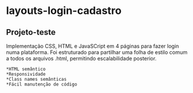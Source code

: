 # layouts-login-cadastro

## Projeto-teste

Implementação CSS, HTML e JavaSCript em 4 páginas para fazer login numa plataforma.
Foi estruturado para partilhar uma folha de estilo comum a todos os arquivos .html, permitindo escalabilidade posterior.

    *HTML semântico
    *Responsividade
    *Class names semânticas
    *Fácil manutenção de código

